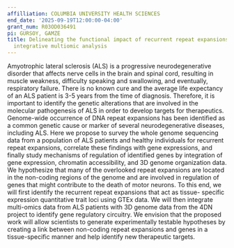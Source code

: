 ```yaml
---
affilliation: COLUMBIA UNIVERSITY HEALTH SCIENCES
end_date: '2025-09-19T12:00:00-04:00'
grant_num: R03OD036491
pi: GURSOY, GAMZE
title: Delineating the functional impact of recurrent repeat expansions in ALS using
  integrative multiomic analysis
---
```

Amyotrophic lateral sclerosis (ALS) is a progressive neurodegenerative disorder that affects nerve cells in the brain and spinal cord, resulting in muscle weakness, difficulty speaking and swallowing, and eventually, respiratory failure. There is no known cure and the average life expectancy of an ALS patient is 3-5 years from the time of diagnosis. Therefore, it is important to identify the genetic alterations that are involved in the molecular pathogenesis of ALS in order to develop targets for therapeutics. Genome-wide occurrence of DNA repeat expansions has been identified as a common genetic cause or marker of several neurodegenerative diseases, including ALS. Here we propose to survey the whole genome sequencing data from a population of ALS patients and healthy individuals for recurrent repeat expansions, correlate these findings with gene expressions, and finally study mechanisms of regulation of identified genes by integration of gene expression, chromatin accessibility, and 3D genome organization data. We hypothesize that many of the overlooked repeat expansions are located in the non-coding regions of the genome and are involved in regulation of genes that might contribute to the death of motor neurons. To this end, we will first identify the recurrent repeat expansions that act as tissue- specific expression quantitative trait loci using GTEx data. We will then integrate multi-omics data from ALS patients with 3D genome data from the 4DN project to identify gene regulatory circuitry. We envision that the proposed work will allow scientists to generate experimentally testable hypotheses by creating a link between non-coding repeat expansions and genes in a tissue-specific manner and help identify new therapeutic targets.